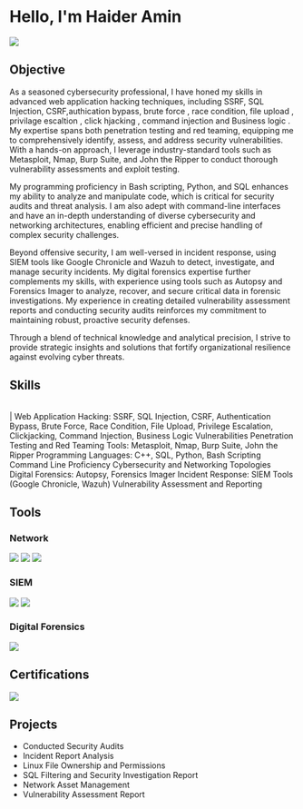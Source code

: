 # Hello, I'm Haider Amin
<a href="https://www.linkedin.com/in/haider-amin-aa7170307?utm_source=share&utm_campaign=share_via&utm_content=profile&utm_medium=android_app"><img src="https://img.shields.io/badge/-LinkedIn-0072b1?&style=for-the-badge&logo=linkedin&logoColor=white" /></a>


## Objective

As a seasoned cybersecurity professional, I have honed my skills in advanced web application hacking techniques, including SSRF, SQL Injection, CSRF,authication bypass, brute force , race condition, file upload , privilage escaltion , click hjacking , command injection and  Business logic . My expertise spans both penetration testing and red teaming, equipping me to comprehensively identify, assess, and address security vulnerabilities. With a hands-on approach, I leverage industry-standard tools such as Metasploit, Nmap, Burp Suite, and John the Ripper to conduct thorough vulnerability assessments and exploit testing.

My programming proficiency in Bash scripting, Python, and SQL enhances my ability to analyze and manipulate code, which is critical for security audits and threat analysis. I am also adept with command-line interfaces and have an in-depth understanding of diverse cybersecurity and networking architectures, enabling efficient and precise handling of complex security challenges.

Beyond offensive security, I am well-versed in incident response, using SIEM tools like Google Chronicle and Wazuh to detect, investigate, and manage security incidents. My digital forensics expertise further complements my skills, with experience using tools such as Autopsy and Forensics Imager to analyze, recover, and secure critical data in forensic investigations. My experience in creating detailed vulnerability assessment reports and conducting security audits reinforces my commitment to maintaining robust, proactive security defenses.

Through a blend of technical knowledge and analytical precision, I strive to provide strategic insights and solutions that fortify organizational resilience against evolving cyber threats.

## Skills

|                                            |
|---------------------------------------------------|
| 
Web Application Hacking: SSRF, SQL Injection, CSRF, Authentication Bypass, Brute Force, Race Condition, File Upload, Privilege Escalation, Clickjacking, Command Injection, Business Logic Vulnerabilities
Penetration Testing and Red Teaming
Tools: Metasploit, Nmap, Burp Suite, John the Ripper
Programming Languages: C++, SQL, Python, Bash Scripting
Command Line Proficiency
Cybersecurity and Networking Topologies
Digital Forensics: Autopsy, Forensics Imager
Incident Response: SIEM Tools (Google Chronicle, Wazuh)
Vulnerability Assessment and Reporting
 

## Tools

### Network
<div>
    <img src="https://img.shields.io/badge/-Wireshark-1679A7?&style=for-the-badge&logo=Wireshark&logoColor=white" />
    <img src="https://img.shields.io/badge/-Nmap-000000?&style=for-the-badge&logo=nmap&logoColor=white" />
    <img src="https://img.shields.io/badge/-Zeek-777BB4?&style=for-the-badge&logo=Zeek&logoColor=white" />
</div>

### SIEM
<div>
    <img src="https://img.shields.io/badge/-Google_Chronicle-4285F4?&style=for-the-badge&logo=Google&logoColor=white" />
    <img src="https://img.shields.io/badge/-Wazuh-5A67D8?&style=for-the-badge&logo=Wazuh&logoColor=white" />
</div>


### Digital Forensics
<div>
    <img src="https://img.shields.io/badge/-Autopsy-000000?&style=for-the-badge&logo=Autopsy&logoColor=white" />
</div>

## Certifications
<div>
    <img src="https://img.shields.io/badge/-Google_Cybersecurity_Certificate-4285F4?&style=for-the-badge&logo=Google&logoColor=white" />
</div>

## Projects
- Conducted Security Audits
- Incident Report Analysis
- Linux File Ownership and Permissions
- SQL Filtering and Security Investigation Report
- Network Asset Management
-  Vulnerability Assessment Report
